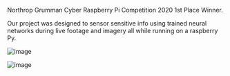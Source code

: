 Northrop Grumman Cyber Raspberry Pi Competition 2020 1st Place Winner.

Our project was designed to sensor sensitive info using trained neural networks during live footage and imagery all while running on a raspberry Py.

![image](https://github.com/marshy9/Cyber-Raspberry-Pi-NG-Competition/assets/55929958/36869682-b7e3-4290-80d7-bb425214b5cd)


![image](https://github.com/marshy9/Cyber-Raspberry-Pi-NG-Competition/assets/55929958/526de27e-3a56-45f6-91bd-be9a6990161a)
